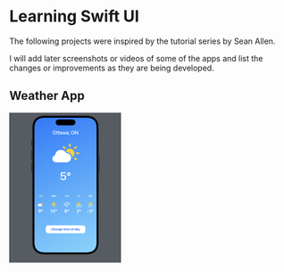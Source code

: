 # Learning Swift UI

The following projects were inspired by the tutorial series by Sean Allen.   

I will add later screenshots or videos of some of the apps and list the changes or improvements as they are being developed.
   

## Weather App

<img src="preview/1_weather_app_02.png" alt="Weather app UI" width="200">

